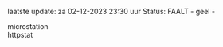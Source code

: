 laatste update: 
za 02-12-2023 23:30   uur 
Status: FAALT - geel - 
<div class="service Y">microstation</div><div class="service G">httpstat</div>